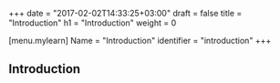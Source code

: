 +++
date = "2017-02-02T14:33:25+03:00"
draft = false
title = "Introduction"
h1 = "Introduction"
weight = 0

[menu.mylearn]
Name = "Introduction"
identifier = "introduction"
+++

## Introduction
